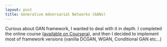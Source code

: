 ```yaml
---
layout: post
title: Generative Adversarial Networks (GANs)
---
```


Curious about GAN framework, I wanted to deal with it in depth. I completed the online course ([available on Coursera](https://www.coursera.org/specializations/generative-adversarial-networks-gans)), and then I decided to implement most of framework versions (vanilla DCGAN, WGAN, Conditional GAN etc...)